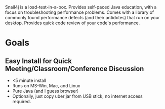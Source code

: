 
Snail4j is a load-test-in-a-box.  Provides self-paced Java education, with a focus on troubleshooting performance problems.
Comes with a library of commonly found performance defects (and their antidotes) that run on your desktop.
Provides quick code review of your code's performance.

# Goals
## Easy Install for Quick Meeting/Classroom/Conference Discussion
* <5 minute install
* Runs on MS-Win, Mac, and Linux
* Pure Java (and I guess browser)
* Optionally, just copy uber jar from USB stick, no internet access required.

